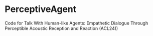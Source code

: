 # PerceptiveAgent
Code for Talk With Human-like Agents: Empathetic Dialogue Through Perceptible Acoustic Reception and Reaction (ACL24))
